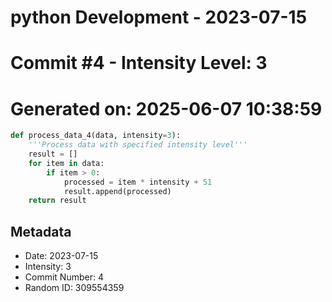 ﻿# python Development - 2023-07-15
# Commit #4 - Intensity Level: 3
# Generated on: 2025-06-07 10:38:59
```python
def process_data_4(data, intensity=3):
    '''Process data with specified intensity level'''
    result = []
    for item in data:
        if item > 0:
            processed = item * intensity + 51
            result.append(processed)
    return result
```
## Metadata
- Date: 2023-07-15
- Intensity: 3
- Commit Number: 4
- Random ID: 309554359
